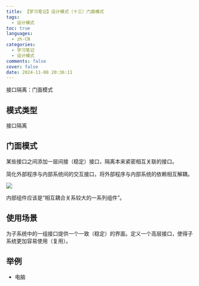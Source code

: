```yaml
---
title: 【学习笔记】设计模式（十三）门面模式
tags:
  - 设计模式
toc: true
languages:
  - zh-CN
categories:
  - 学习笔记
  - 设计模式
comments: false
cover: false
date: 2024-11-08 20:36:11
---
```


接口隔离：门面模式

<!-- more -->

## 模式类型

接口隔离

## 门面模式

某些接口之间添加一层间接（稳定）接口，隔离本来紧密相互关联的接口。

简化外部程序与内部系统间的交互接口，将外部程序与内部系统的依赖相互解耦。

![](https://cdn.jsdelivr.net/gh/CS0522/CSBlog/source/_posts/n-pattern-13/facade.png)

内部组件应该是“相互耦合关系较大的一系列组件”。

## 使用场景

为子系统中的一组接口提供一个一致（稳定）的界面。定义一个高层接口，使得子系统更加容易使用（复用）。

## 举例

* 电脑